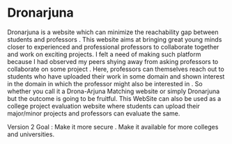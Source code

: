 # Dronarjuna
Dronarjuna is a website which can minimize the reachability gap between students and professors .
This website aims at bringing great young minds closer to experienced and professional professors to collaborate together and work on exciting projects.
I felt a need of making such platform because I had observed my peers shying away from asking professors to collaborate on some project . 
Here, professors can themselves reach out to students who have uploaded their work in some domain and shown interest in the domain in which 
the professor might also be interested in . So whether you call it a Drona-Arjuna Matching website or simply Dronarjuna but the outcome is going to be fruitful. 
This WebSite can also be used as a college project evaluation website where students can upload their major/minor projects and professors can evaluate the same.

Version 2 Goal : Make it more secure ​. Make it available for more colleges and universities.
